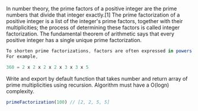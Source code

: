 In number theory, the prime factors of a positive integer are the prime numbers
that divide that integer exactly.[1] The prime factorization of a positive integer
is a list of the integer's prime factors, together with their multiplicities; the
process of determining these factors is called integer factorization. The fundamental
theorem of arithmetic says that every positive integer has a single unique prime
factorization.

```js
To shorten prime factorizations, factors are often expressed in powers (multiplicities).
For example,

360 = 2 x 2 x 2 x 2 x 3 x 3 x 5
```

Write and export by default function that takes number and return array of prime
multiplicities using recursion. Algorithm must have a O(logn) complexity.

```js
primeFactorization(100) // [2, 2, 5, 5]
```

